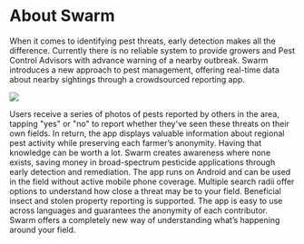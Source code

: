 # About Swarm
When it comes to identifying pest threats, early detection makes all the difference. Currently there is no reliable system to provide growers and Pest Control Advisors with advance warning of a nearby outbreak. Swarm introduces a new approach to pest management, offering real-time data about nearby sightings through a crowdsourced reporting app.

![](http://i.imgur.com/UdttzW0.png)

Users receive a series of photos of pests reported by others in the area, tapping "yes" or "no" to report whether they've seen these threats on their own fields. In return, the app displays valuable information about regional pest activity while preserving each farmer’s anonymity. Having that knowledge can be worth a lot. Swarm creates awareness where none exists, saving money in broad-spectrum pesticide applications through early detection and remediation. The app runs on Android and can be used in the field without active mobile phone coverage. Multiple search radii offer options to understand how close a threat may be to your field. Beneficial insect and stolen property reporting is supported. The app is easy to use across languages and guarantees the anonymity of each contributor. Swarm offers a completely new way of understanding what’s happening around your field.

